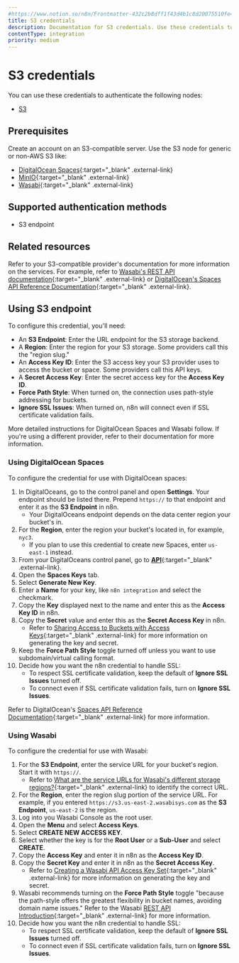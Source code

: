 ```yaml
---
#https://www.notion.so/n8n/Frontmatter-432c2b8dff1f43d4b1c8d20075510fe4
title: S3 credentials
description: Documentation for S3 credentials. Use these credentials to authenticate S3 in n8n, a workflow automation platform.
contentType: integration
priority: medium
---
```


# S3 credentials

You can use these credentials to authenticate the following nodes:

- [S3](/integrations/builtin/app-nodes/n8n-nodes-base.s3/)

## Prerequisites

Create an account on an S3-compatible server. Use the S3 node for generic or non-AWS S3 like:

* [DigitalOcean Spaces](https://www.digitalocean.com/products/spaces){:target="_blank" .external-link}
* [MinIO](https://min.io/){:target="_blank" .external-link}
* [Wasabi](https://wasabi.com/){:target="_blank" .external-link}

## Supported authentication methods

- S3 endpoint

## Related resources

Refer to your S3-compatible provider's documentation for more information on the services. For example, refer to [Wasabi's REST API documentation](https://docs.wasabi.com/docs/rest-api-introduction){:target="_blank" .external-link} or [DigitalOcean's Spaces API Reference Documentation](https://docs.digitalocean.com/reference/api/spaces-api/){:target="_blank" .external-link}.

## Using S3 endpoint

To configure this credential, you'll need:

- An **S3 Endpoint**: Enter the URL endpoint for the S3 storage backend.
- A **Region**: Enter the region for your S3 storage. Some providers call this the "region slug."
- An **Access Key ID**: Enter the S3 access key your S3 provider uses to access the bucket or space. Some providers call this API keys.
- A **Secret Access Key**: Enter the secret access key for the **Access Key ID**.
- **Force Path Style**: When turned on, the connection uses path-style addressing for buckets.
- **Ignore SSL Issues**: When turned on, n8n will connect even if SSL certificate validation fails.

More detailed instructions for DigitalOcean Spaces and Wasabi follow. If you're using a different provider, refer to their documentation for more information. 

### Using DigitalOcean Spaces

To configure the credential for use with DigitalOcean spaces:

1. In DigitalOceans, go to the control panel and open **Settings**. Your endpoint should be listed there. Prepend `https://` to that endpoint and enter it as the **S3 Endpoint** in n8n.
    - Your DigitalOceans endpoint depends on the data center region your bucket's in.
2. For the **Region**, enter the region your bucket's located in, for example, `nyc3`.
    - If you plan to use this credential to create new Spaces, enter `us-east-1` instead.
3. From your DigitalOceans control panel, go to [**API**](https://cloud.digitalocean.com/account/api/spaces){:target="_blank" .external-link}.
4. Open the **Spaces Keys** tab.
5. Select **Generate New Key**.
6. Enter a **Name** for your key, like `n8n integration` and select the checkmark.
7. Copy the **Key** displayed next to the name and enter this as the **Access Key ID** in n8n.
8. Copy the **Secret** value and enter this as the **Secret Access Key** in n8n.
    - Refer to [Sharing Access to Buckets with Access Keys](https://docs.digitalocean.com/products/spaces/how-to/manage-access/#access-keys){:target="_blank" .external-link} for more information on generating the key and secret.
9. Keep the **Force Path Style** toggle turned off unless you want to use subdomain/virtual calling format.
10. Decide how you want the n8n credential to handle SSL:
    - To respect SSL certificate validation, keep the default of **Ignore SSL Issues** turned off.
    - To connect even if SSL certificate validation fails, turn on **Ignore SSL Issues**.

Refer to DigitalOcean's [Spaces API Reference Documentation](https://docs.digitalocean.com/reference/api/spaces-api/){:target="_blank" .external-link} for more information.

### Using Wasabi

To configure the credential for use with Wasabi:

1. For the **S3 Endpoint**, enter the service URL for your bucket's region. Start it with `https://`.
    - Refer to [What are the service URLs for Wasabi's different storage regions?](https://knowledgebase.wasabi.com/hc/en-us/articles/360015106031-What-are-the-service-URLs-for-Wasabi-s-different-storage-regions){:target="_blank" .external-link} to identify the correct URL.
2. For the **Region**, enter the region slug portion of the service URL. For example, if you entered `https://s3.us-east-2.wasabisys.com` as the **S3 Endpoint**, `us-east-2` is the region.
3. Log into you Wasabi Console as the root user.
4. Open the **Menu** and select **Access Keys**.
5. Select **CREATE NEW ACCESS KEY**.
6. Select whether the key is for the **Root User** or a **Sub-User** and select **CREATE**.
7. Copy the **Access Key** and enter it in n8n as the **Access Key ID**.
8. Copy the **Secret Key** and enter it in n8n as the **Secret Access Key**.
    - Refer to [Creating a Wasabi API Access Key Set](https://knowledgebase.wasabi.com/hc/en-us/articles/360019677192-Creating-a-Wasabi-API-Access-Key-Set){:target="_blank" .external-link} for more information on generating the key and secret.
9. Wasabi recommends turning on the **Force Path Style** toggle "because the path-style offers the greatest flexibility in bucket names, avoiding domain name issues." Refer to the Wasabi [REST API Introduction](https://docs.wasabi.com/docs/rest-api-introduction){:target="_blank" .external-link} for more information.
10. Decide how you want the n8n credential to handle SSL:
    - To respect SSL certificate validation, keep the default of **Ignore SSL Issues** turned off.
    - To connect even if SSL certificate validation fails, turn on **Ignore SSL Issues**.
